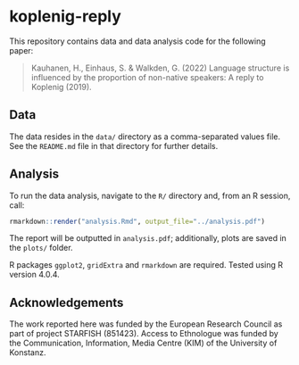 # koplenig-reply

This repository contains data and data analysis code for the following paper:

> Kauhanen, H., Einhaus, S. & Walkden, G. (2022) Language structure is influenced by the proportion of non-native speakers: A reply to Koplenig (2019).


## Data

The data resides in the `data/` directory as a comma-separated values file. See the `README.md` file in that directory for further details.


## Analysis

To run the data analysis, navigate to the `R/` directory and, from an R session, call:

```r
rmarkdown::render("analysis.Rmd", output_file="../analysis.pdf")
```

The report will be outputted in `analysis.pdf`; additionally, plots are saved in the `plots/` folder.

R packages `ggplot2`, `gridExtra` and `rmarkdown` are required. Tested using R version 4.0.4.


## Acknowledgements

The work reported here was funded by the European Research Council as part of project STARFISH (851423). Access to Ethnologue was funded by the Communication, Information, Media Centre (KIM) of the University of Konstanz.
